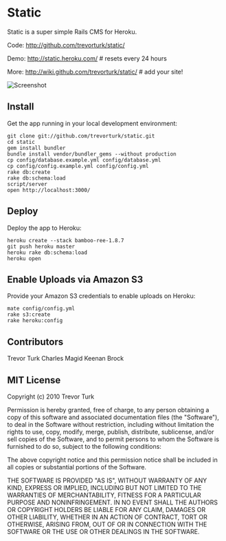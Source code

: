 Static
======

Static is a super simple Rails CMS for Heroku.

Code: <http://github.com/trevorturk/static/>

Demo: <http://static.heroku.com/> # resets every 24 hours

More: <http://wiki.github.com/trevorturk/static/> # add your site!

![Screenshot](http://s3.amazonaws.com/almosteffortless/static.png)


Install
-------

Get the app running in your local development environment:

    git clone git://github.com/trevorturk/static.git
    cd static
    gem install bundler
    bundle install vendor/bundler_gems --without production
    cp config/database.example.yml config/database.yml
    cp config/config.example.yml config/config.yml
    rake db:create
    rake db:schema:load
    script/server
    open http://localhost:3000/


Deploy
------

Deploy the app to Heroku:

    heroku create --stack bamboo-ree-1.8.7
    git push heroku master
    heroku rake db:schema:load
    heroku open


Enable Uploads via Amazon S3
----------------------------

Provide your Amazon S3 credentials to enable uploads on Heroku:

    mate config/config.yml
    rake s3:create
    rake heroku:config


Contributors
------------
Trevor Turk
Charles Magid
Keenan Brock


MIT License
-----------

Copyright (c) 2010 Trevor Turk

Permission is hereby granted, free of charge, to any person
obtaining a copy of this software and associated documentation
files (the "Software"), to deal in the Software without
restriction, including without limitation the rights to use,
copy, modify, merge, publish, distribute, sublicense, and/or sell
copies of the Software, and to permit persons to whom the
Software is furnished to do so, subject to the following
conditions:

The above copyright notice and this permission notice shall be
included in all copies or substantial portions of the Software.

THE SOFTWARE IS PROVIDED "AS IS", WITHOUT WARRANTY OF ANY KIND,
EXPRESS OR IMPLIED, INCLUDING BUT NOT LIMITED TO THE WARRANTIES
OF MERCHANTABILITY, FITNESS FOR A PARTICULAR PURPOSE AND
NONINFRINGEMENT. IN NO EVENT SHALL THE AUTHORS OR COPYRIGHT
HOLDERS BE LIABLE FOR ANY CLAIM, DAMAGES OR OTHER LIABILITY,
WHETHER IN AN ACTION OF CONTRACT, TORT OR OTHERWISE, ARISING
FROM, OUT OF OR IN CONNECTION WITH THE SOFTWARE OR THE USE OR
OTHER DEALINGS IN THE SOFTWARE.